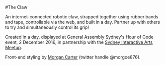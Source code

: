 #The Claw

An internet-connected robotic claw, strapped together using rubber bands and tape, controllable via the web, and built in a day. Partner up with others to try and simultaneously control its grip!

Created in a day, displayed at General Assembly Sydney's Hour of Code event,
2 December 2016, in partnership with the [Sydney Interactive Arts Meetup](http://www.meetup.com/Sydney-Interactive-Arts-Meetup/).

Front-end styling by [Morgan Carter](http://morgancarter.com.au/) (twitter handle @morgoe876).
